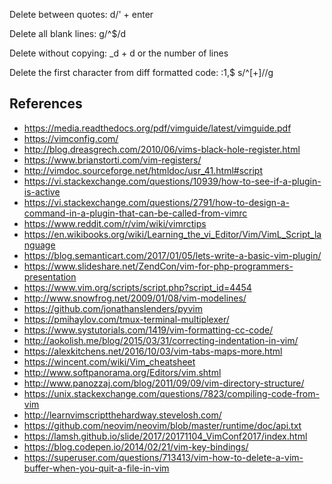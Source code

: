 Delete between quotes: d/' + enter

Delete all blank lines: g/^$/d

Delete without copying: _d + d or the number of lines

Delete the first character from diff formatted code: :1,$ s/^[+]//g

## References
* https://media.readthedocs.org/pdf/vimguide/latest/vimguide.pdf
* https://vimconfig.com/
* http://blog.dreasgrech.com/2010/06/vims-black-hole-register.html
* https://www.brianstorti.com/vim-registers/
* http://vimdoc.sourceforge.net/htmldoc/usr_41.html#script
* https://vi.stackexchange.com/questions/10939/how-to-see-if-a-plugin-is-active
* https://vi.stackexchange.com/questions/2791/how-to-design-a-command-in-a-plugin-that-can-be-called-from-vimrc
* https://www.reddit.com/r/vim/wiki/vimrctips
* https://en.wikibooks.org/wiki/Learning_the_vi_Editor/Vim/VimL_Script_language
* https://blog.semanticart.com/2017/01/05/lets-write-a-basic-vim-plugin/
* https://www.slideshare.net/ZendCon/vim-for-php-programmers-presentation
* https://www.vim.org/scripts/script.php?script_id=4454
* http://www.snowfrog.net/2009/01/08/vim-modelines/
* https://github.com/jonathanslenders/pyvim
* https://pmihaylov.com/tmux-terminal-multiplexer/
* https://www.systutorials.com/1419/vim-formatting-cc-code/
* http://aokolish.me/blog/2015/03/31/correcting-indentation-in-vim/
* https://alexkitchens.net/2016/10/03/vim-tabs-maps-more.html
* https://wincent.com/wiki/Vim_cheatsheet
* http://www.softpanorama.org/Editors/vim.shtml
* http://www.panozzaj.com/blog/2011/09/09/vim-directory-structure/
* https://unix.stackexchange.com/questions/7823/compiling-code-from-vim
* http://learnvimscriptthehardway.stevelosh.com/
* https://github.com/neovim/neovim/blob/master/runtime/doc/api.txt
* https://lamsh.github.io/slide/2017/20171104_VimConf2017/index.html
* https://blog.codepen.io/2014/02/21/vim-key-bindings/
* https://superuser.com/questions/713413/vim-how-to-delete-a-vim-buffer-when-you-quit-a-file-in-vim
